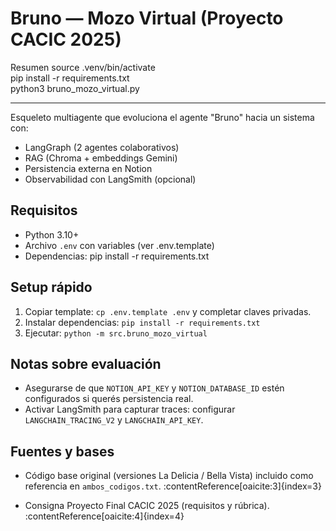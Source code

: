 # Bruno — Mozo Virtual (Proyecto CACIC 2025)

Resumen
source .venv/bin/activate  
pip install -r requirements.txt  
python3 bruno_mozo_virtual.py

-------
Esqueleto multiagente que evoluciona el agente "Bruno" hacia un sistema con:
- LangGraph (2 agentes colaborativos)
- RAG (Chroma + embeddings Gemini)
- Persistencia externa en Notion
- Observabilidad con LangSmith (opcional)

Requisitos
----------
- Python 3.10+
- Archivo `.env` con variables (ver .env.template)
- Dependencias: pip install -r requirements.txt

Setup rápido
-----------
1. Copiar template: `cp .env.template .env` y completar claves privadas.
2. Instalar dependencias: `pip install -r requirements.txt`
3. Ejecutar: `python -m src.bruno_mozo_virtual`

Notas sobre evaluación
----------------------
- Asegurarse de que `NOTION_API_KEY` y `NOTION_DATABASE_ID` estén configurados si querés persistencia real.
- Activar LangSmith para capturar traces: configurar `LANGCHAIN_TRACING_V2` y `LANGCHAIN_API_KEY`.

Fuentes y bases
---------------
- Código base original (versiones La Delicia / Bella Vista) incluido como referencia en `ambos_codigos.txt`. :contentReference[oaicite:3]{index=3}

- Consigna Proyecto Final CACIC 2025 (requisitos y rúbrica). :contentReference[oaicite:4]{index=4}
